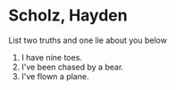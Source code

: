 # Scholz, Hayden 
List two truths and one lie about you below

1. I have nine toes.
2. I've been chased by a bear. 
3. I've flown a plane. 



